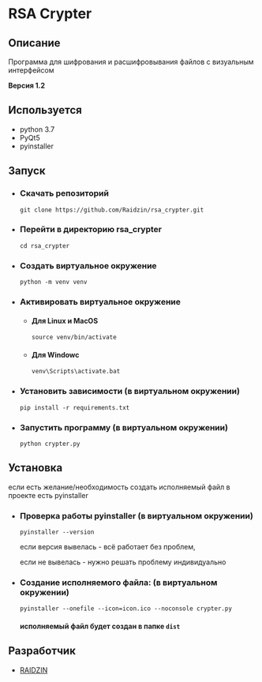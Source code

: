 # RSA Crypter

## Описание
Программа для шифрования и расшифровывания файлов с визуальным интерфейсом

**Версия 1.2**

## Используется

- python 3.7
- PyQt5
- pyinstaller

## Запуск

- ### Скачать репозиторий
  ```shell
  git clone https://github.com/Raidzin/rsa_crypter.git
  ```
  
- ### Перейти в директорию rsa_crypter
  ```shell
  cd rsa_crypter
  ```
- ### Создать виртуальное окружение
  ```shell
  python -m venv venv
  ```

- ### Активировать виртуальное окружение
  - #### Для Linux и MacOS
    ```shell
    source venv/bin/activate
    ```
  - #### Для Windowc
    ```commandline
    venv\Scripts\activate.bat
    ```

- ### Установить зависимости (в виртуальном окружении)
  ```shell
  pip install -r requirements.txt
  ```

- ### Запустить программу (в виртуальном окружении)
  ```shell
  python crypter.py
  ```
  
## Установка

если есть желание/необходимость создать исполняемый файл в проекте есть pyinstaller

- ### Проверка работы pyinstaller (в виртуальном окружении)
  ```shell
  pyinstaller --version
  ```
  если версия вывелась - всё работает без проблем,

  если не вывелась - нужно решать проблему индивидуально

- ### Создание исполняемого файла: (в виртуальном окружении)
  ```shell
  pyinstaller --onefile --icon=icon.ico --noconsole crypter.py
  ```
  #### исполняемый файл будет создан в папке `dist`
  
## Разработчик

- [RAIDZIN](https://github.com/Raidzin "github.com/Raidzin")